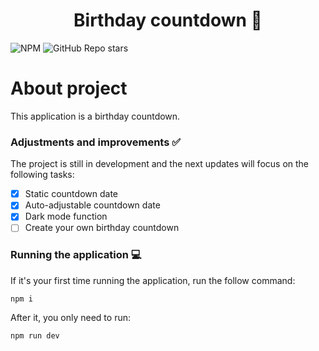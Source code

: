 <h1 align="center"> Birthday countdown 🎉</h1>

![NPM](https://img.shields.io/npm/l/express)
![GitHub Repo stars](https://img.shields.io/github/stars/luigiremor/birthday_countdown?style=social)

# About project

This application is a birthday countdown. 

### Adjustments and improvements ✅

The project is still in development and the next updates will focus on the following tasks:

- [x] Static countdown date
- [x] Auto-adjustable countdown date
- [x] Dark mode function
- [ ] Create your own birthday countdown

### Running the application 💻

If it's your first time running the application, run the follow command:

```
npm i
```
After it, you only need to run:
```
npm run dev
```
